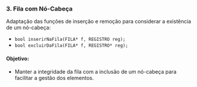 ### 3. Fila com Nó-Cabeça
Adaptação das funções de inserção e remoção para considerar a existência de um nó-cabeça:
- `bool inserirNaFila(FILA* f, REGISTRO reg);`
- `bool excluirDaFila(FILA* f, REGISTRO* reg);`

#### Objetivo:
- Manter a integridade da fila com a inclusão de um nó-cabeça para facilitar a gestão dos elementos.
